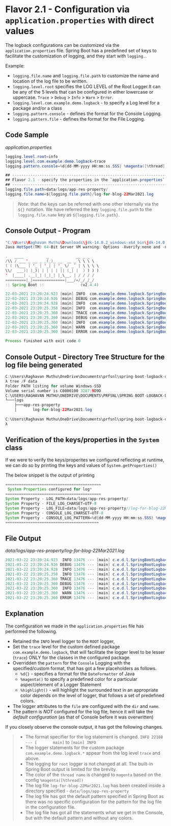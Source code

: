 # Flavor 2.1 - Configuration via `application.properties` with direct values

The logback configurations can be customized via the `application.properties` file.
Spring Boot has a predefined set of keys to facilitate the customization of logging, and they start with `logging.`.

Example:

* `logging.file.name` and `logging.file.path` to customize the name and location of the log file to be written.
* `logging.level.root` specifies the LOG LEVEL of the Root Logger.It can be any of the 5 levels that can be configured in either lowercase or uppercase. `Trace` > `Debug` > `Info` > `Warn` > `Error`.
* `logging.level.com.example.demo.logback` - to specify a Log level for a package and/or a class
* `logging.pattern.console` - defines the format for the Console Logging.
* `logging.pattern.file` - defines the format for the File Logging.

## Code Sample

*application.properties*

```java
logging.level.root=info
logging.level.com.example.demo.logback=trace
logging.pattern.console=%d{dd-MM-yyyy HH:mm:ss.SSS} %magenta([%thread]) %highlight(%-5level) %logger.%M - %msg%n

## ------------------------------------------------------------------------------------------
## Flavor 2.1 - specify the properties in the `application.properties` with the direct values
## -------------------------------------------------------------------------------------------
logging.file.path=data/logs/app-res-property/
logging.file.name=${logging.file.path}/log-for-blog-22Mar2021.log
```

> *Note:* that the keys can be referred with one other internally via the `${}` notation. We have referred
> the key `logging.file.path` to the `logging.file.name` key as `${logging.file.path}`.

## Console Output - Program

```java
"C:\Users\Raghavan Muthu\Downloads\jdk-14.0.2_windows-x64_bin\jdk-14.0.2\bin\java.exe" -XX:TieredStopAtLevel=1 -noverify -Dspring.output.ansi.enabled=always "-javaagent:C:\Users\Raghavan Muthu\Downloads\ideaIU-2020.2.1.win\lib\idea_rt.jar=60541:C:\Users\Raghavan Muthu\Downloads\ideaIU-2020.2.1.win\bin" -Dcom.sun.management.jmxremote -Dspring.jmx.enabled=true -Dspring.liveBeansView.mbeanDomain -Dspring.application.admin.enabled=true -Dfile.encoding=UTF-8 -classpath "C:\Users\Raghavan Muthu\OneDrive\Documents\prfsnl\spring-boot-logback-demo\target\classes;C:\Users\Raghavan Muthu\.m2\repository\org\springframework\boot\spring-boot-starter\2.4.4\spring-boot-starter-2.4.4.jar;C:\Users\Raghavan Muthu\.m2\repository\org\springframework\boot\spring-boot\2.4.4\spring-boot-2.4.4.jar;C:\Users\Raghavan Muthu\.m2\repository\org\springframework\spring-context\5.3.5\spring-context-5.3.5.jar;C:\Users\Raghavan Muthu\.m2\repository\org\springframework\spring-aop\5.3.5\spring-aop-5.3.5.jar;C:\Users\Raghavan Muthu\.m2\repository\org\springframework\spring-beans\5.3.5\spring-beans-5.3.5.jar;C:\Users\Raghavan Muthu\.m2\repository\org\springframework\spring-expression\5.3.5\spring-expression-5.3.5.jar;C:\Users\Raghavan Muthu\.m2\repository\org\springframework\boot\spring-boot-autoconfigure\2.4.4\spring-boot-autoconfigure-2.4.4.jar;C:\Users\Raghavan Muthu\.m2\repository\org\springframework\boot\spring-boot-starter-logging\2.4.4\spring-boot-starter-logging-2.4.4.jar;C:\Users\Raghavan Muthu\.m2\repository\ch\qos\logback\logback-classic\1.2.3\logback-classic-1.2.3.jar;C:\Users\Raghavan Muthu\.m2\repository\ch\qos\logback\logback-core\1.2.3\logback-core-1.2.3.jar;C:\Users\Raghavan Muthu\.m2\repository\org\apache\logging\log4j\log4j-to-slf4j\2.13.3\log4j-to-slf4j-2.13.3.jar;C:\Users\Raghavan Muthu\.m2\repository\org\apache\logging\log4j\log4j-api\2.13.3\log4j-api-2.13.3.jar;C:\Users\Raghavan Muthu\.m2\repository\org\slf4j\jul-to-slf4j\1.7.30\jul-to-slf4j-1.7.30.jar;C:\Users\Raghavan Muthu\.m2\repository\jakarta\annotation\jakarta.annotation-api\1.3.5\jakarta.annotation-api-1.3.5.jar;C:\Users\Raghavan Muthu\.m2\repository\org\springframework\spring-core\5.3.5\spring-core-5.3.5.jar;C:\Users\Raghavan Muthu\.m2\repository\org\springframework\spring-jcl\5.3.5\spring-jcl-5.3.5.jar;C:\Users\Raghavan Muthu\.m2\repository\org\yaml\snakeyaml\1.27\snakeyaml-1.27.jar;C:\Users\Raghavan Muthu\.m2\repository\org\slf4j\slf4j-api\1.7.30\slf4j-api-1.7.30.jar" com.example.demo.logback.SpringBootLogbackDemoApplication
Java HotSpot(TM) 64-Bit Server VM warning: Options -Xverify:none and -noverify were deprecated in JDK 13 and will likely be removed in a future release.

.   ____          _            __ _ _
/\\ / ___'_ __ _ _(_)_ __  __ _ \ \ \ \
( ( )\___ | '_ | '_| | '_ \/ _` | \ \ \ \
\\/  ___)| |_)| | | | | || (_| |  ) ) ) )
'  |____| .__|_| |_|_| |_\__, | / / / /
=========|_|==============|___/=/_/_/_/
:: Spring Boot ::                (v2.4.4)

22-03-2021 23:20:24.923 [main] INFO  com.example.demo.logback.SpringBootLogbackDemoApplication.logStarting - Starting SpringBootLogbackDemoApplication using Java 14.0.2 on Raghs-LegionY540-TPIN with PID 13476 (C:\Users\Raghavan Muthu\OneDrive\Documents\prfsnl\spring-boot-logback-demo\target\classes started by raghs in C:\Users\Raghavan Muthu\OneDrive\Documents\prfsnl\spring-boot-logback-demo)
22-03-2021 23:20:24.926 [main] DEBUG com.example.demo.logback.SpringBootLogbackDemoApplication.logStarting - Running with Spring Boot v2.4.4, Spring v5.3.5
22-03-2021 23:20:24.928 [main] INFO  com.example.demo.logback.SpringBootLogbackDemoApplication.logStartupProfileInfo - No active profile set, falling back to default profiles: default
22-03-2021 23:20:25.358 [main] INFO  com.example.demo.logback.SpringBootLogbackDemoApplication.logStarted - Started SpringBootLogbackDemoApplication in 0.795 seconds (JVM running for 1.36)
22-03-2021 23:20:25.360 [main] TRACE com.example.demo.logback.SpringBootLogbackDemoApplication.doStuff - doStuff needed more information - Value
22-03-2021 23:20:25.360 [main] DEBUG com.example.demo.logback.SpringBootLogbackDemoApplication.doStuff - doStuff needed to debug - Value
22-03-2021 23:20:25.360 [main] INFO  com.example.demo.logback.SpringBootLogbackDemoApplication.doStuff - doStuff took input - Value
22-03-2021 23:20:25.360 [main] WARN  com.example.demo.logback.SpringBootLogbackDemoApplication.doStuff - doStuff needed to warn - Value
22-03-2021 23:20:25.360 [main] ERROR com.example.demo.logback.SpringBootLogbackDemoApplication.doStuff - doStuff encountered an error with value - Value

Process finished with exit code 0

```

## Console Output - Directory Tree Structure for the log file being generated

```java
C:\Users\Raghavan Muthu\OneDrive\Documents\prfsnl\spring-boot-logback-demo
λ tree /F data
Folder PATH listing for volume Windows-SSD
Volume serial number is C0000100 3287:9D9D
C:\USERS\RAGHAVAN MUTHU\ONEDRIVE\DOCUMENTS\PRFSNL\SPRING-BOOT-LOGBACK-DEMO\DATA
└───logs
    ├───app-res-property
    │       log-for-blog-22Mar2021.log
        
C:\Users\Raghavan Muthu\OneDrive\Documents\prfsnl\spring-boot-logback-demo
λ
```

## Verification of the keys/properties in the `System` class

If we were to verify the keys/properites we configured reflecting at runtime, we can do so
by printing the keys and values of `System.getProperties()`

The below snippet is the output of printing

```java
==========================================
 System Properties configured for log*    
==========================================
System Property - LOG_PATH=data/logs/app-res-property/
System Property - FILE_LOG_CHARSET=UTF-8
System Property - LOG_FILE=data/logs/app-res-property//log-for-blog-22Mar2021.log
System Property - CONSOLE_LOG_CHARSET=UTF-8
System Property - CONSOLE_LOG_PATTERN=%d{dd-MM-yyyy HH:mm:ss.SSS} %magenta([%thread]) %highlight(%-5level) %logger.%M - %msg%n
=========================================
```

## File Output

*data/logs/app-res-property/log-for-blog-22Mar2021.log*

```java
2021-03-22 23:20:24.923  INFO 13476 --- [main] c.e.d.l.SpringBootLogbackDemoApplication : Starting SpringBootLogbackDemoApplication using Java 14.0.2 on Raghs-LegionY540-TPIN with PID 13476 (C:\Users\Raghavan Muthu\OneDrive\Documents\prfsnl\spring-boot-logback-demo\target\classes started by raghs in C:\Users\Raghavan Muthu\OneDrive\Documents\prfsnl\spring-boot-logback-demo)
2021-03-22 23:20:24.926 DEBUG 13476 --- [main] c.e.d.l.SpringBootLogbackDemoApplication : Running with Spring Boot v2.4.4, Spring v5.3.5
2021-03-22 23:20:24.928  INFO 13476 --- [main] c.e.d.l.SpringBootLogbackDemoApplication : No active profile set, falling back to default profiles: default
2021-03-22 23:20:25.358  INFO 13476 --- [main] c.e.d.l.SpringBootLogbackDemoApplication : Started SpringBootLogbackDemoApplication in 0.795 seconds (JVM running for 1.36)
2021-03-22 23:20:25.360 TRACE 13476 --- [main] c.e.d.l.SpringBootLogbackDemoApplication : doStuff needed more information - Value
2021-03-22 23:20:25.360 DEBUG 13476 --- [main] c.e.d.l.SpringBootLogbackDemoApplication : doStuff needed to debug - Value
2021-03-22 23:20:25.360  INFO 13476 --- [main] c.e.d.l.SpringBootLogbackDemoApplication : doStuff took input - Value
2021-03-22 23:20:25.360  WARN 13476 --- [main] c.e.d.l.SpringBootLogbackDemoApplication : doStuff needed to warn - Value
2021-03-22 23:20:25.360 ERROR 13476 --- [main] c.e.d.l.SpringBootLogbackDemoApplication : doStuff encountered an error with value - Value
```

## Explanation

The configuration we made in the `application.properties` file has performed the following.

* Retained the `INFO` level logger to the `ROOT` logger,
* Set the `trace` level for the custom defined package `com.example.demo.logback`, that will facilitate the
  logger level to be lesser (`trace`) ONLY for the classes in the configured package.
* Overridden the `pattern` for the `Console` Logging with the specified/custom format, that has got a few placeholders
  as follows.
    * `%d{}` - specifies a format for the `DateFormatter` of Java
    * `%magenta()` to specify a predefined color for a particular aspect/element of a Logger Statement
    * `%highlight()` - will highlight the surrounded text in an appropriate color depends on the level of logger,
      that follows a set of predefined colors.
* The logger attributes to the `file` are configured with the `dir` and `name`.
* The pattern is *NOT* configured for the log file, hence it will take the _default configuration_
  (as that of Console before it was overwritten)

If you closely observe the console output, it has got the following changes.

> * The format specifier for the log statement is changed. `INFO 22188 --- [       main]` to `[main] INFO`
> * The logger statements for the custom package `com.example.demo.logback.*` appear from the log level `trace` and above.
> * The logging for `root` logger is not changed at all. The built-in Spring Boot output is limited for the brevity.
> * The color of the `thread name` is changed to `magenta` based on the config `%magenta([%thread])`
> * The log file `log-for-blog-22Mar2021.log` has been created inside a directory specified - `data/logs/app-res-property`
> * The log file has got the default pattern specified in Spring Boot as there was no specific configuration
    for the pattern for the log file in the configuration file.
> * The log file has got all the statements what we get in the Console, but with the default pattern
    and without any colors.

